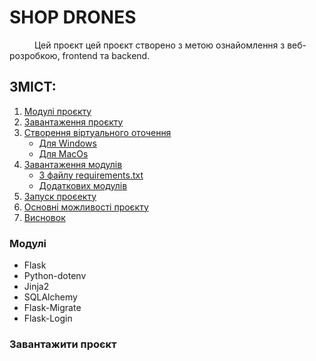 <h1>SHOP DRONES</h1>

<p>
  <span style="margin-left: 40px">Цей проєкт</span>
  цей проєкт створено з метою ознайомлення з веб-розробкою, frontend та backend.
</p>

<h2> ЗМІСТ: </h2>
<ol>
  <li>
    <a href = "#modules"> Модулі проєкту </a>
  </li>
  <li>
    <a href = "#download-project"> Завантаження проєкту </a>
  </li>
  <li>
    <a href = "#venv"> Створення віртуального оточення</a>
    <ul>
       <li><a href = "#venv-windows"> Для Windows</li>
       <li><a href = "#venv-macos"> Для MacOs</li>
    </ul>
  </li>
  <li>
    <a href = "#modules"> Завантаження модулів </a>
    <ul>
       <li><a href = "#venv-windows">З файлу requirements.txt</li>
       <li><a href = "#venv-macos">Додаткових модулів</li>
    </ul>
  </li>
  <li>
    <a href = "#modules"> Запуск проєекту</a>
  <li>
    <a href = "#modules"> Основні можливості проєкту </a>
  </li>
  <li>
    <a href = "#modules"> Висновок </a>
  </li>

</ol>

<h3 id = "modules">Модулі</h3>
<ul>
  <li>Flask</li>
  <li>Python-dotenv</li>
  <li>Jinja2</li>
  <li>SQLAlchemy</li>
  <li>Flask-Migrate</li>
  <li>Flask-Login</li>
</ul>

<h3 id = "download-project">Завантажити проєкт</h3>
